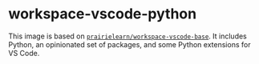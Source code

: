 # workspace-vscode-python

This image is based on [`prairielearn/workspace-vscode-base`](../vscode-base). It includes Python, an opinionated set of packages, and some Python extensions for VS Code.
